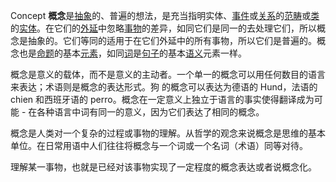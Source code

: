Concept
**概念**是[抽象](https://zh.wikipedia.org/wiki/%E6%8A%BD%E8%B1%A1 "抽象")的、普遍的想法，是充当指明实体、[事件](https://zh.wikipedia.org/wiki/%E4%BA%8B%E4%BB%B6 "事件")或[关系](https://zh.wikipedia.org/wiki/%E5%85%B3%E7%B3%BB)的[范畴](https://zh.wikipedia.org/wiki/%E8%8C%83%E7%95%B4_(%E5%93%B2%E5%AD%A6) "范畴 (哲学)")或[类](https://zh.wikipedia.org/wiki/%E7%B1%BB "类")的[实体](https://zh.wikipedia.org/wiki/%E5%AE%9E%E4%BD%93 "实体")。在它们的[外延](https://zh.wikipedia.org/wiki/%E5%A4%96%E5%BB%B6 "外延")中忽略[事物](https://zh.wikipedia.org/wiki/%E4%BA%8B%E7%89%A9 "事物")的差异，如同它们是同一的去处理它们，所以概念是抽象的。它们等同的适用于在它们外延中的所有事物，所以它们是普遍的。概念也是[命题](https://zh.wikipedia.org/wiki/%E5%91%BD%E9%A2%98 "命题")的基本[元素](https://zh.wikipedia.org/wiki/%E5%85%83%E7%B4%A0 "元素")，如同[词](https://zh.wikipedia.org/wiki/%E8%AF%8D "词")是[句子](https://zh.wikipedia.org/wiki/%E5%8F%A5%E5%AD%90 "句子")的基本[语义](https://zh.wikipedia.org/wiki/%E8%AF%AD%E4%B9%89)元素一样。

概念是意义的载体，而不是意义的主动者。一个单一的概念可以用任何数目的语言来表达；术语则是概念的表达形式。狗 的概念可以表达为德语的 Hund，法语的 chien 和西班牙语的 perro。概念在一定意义上独立于语言的事实使得翻译成为可能 - 在各种语言中词有同一的意义，因为它们表达了相同的概念。

概念是人类对一个复杂的过程或事物的理解。从哲学的观念来说概念是思维的基本单位。在日常用语中人们往往将概念与一个词或一个名词（术语）同等对待。



理解某一事物，也就是已经对该事物实现了一定程度的概念表达或者说概念化。
